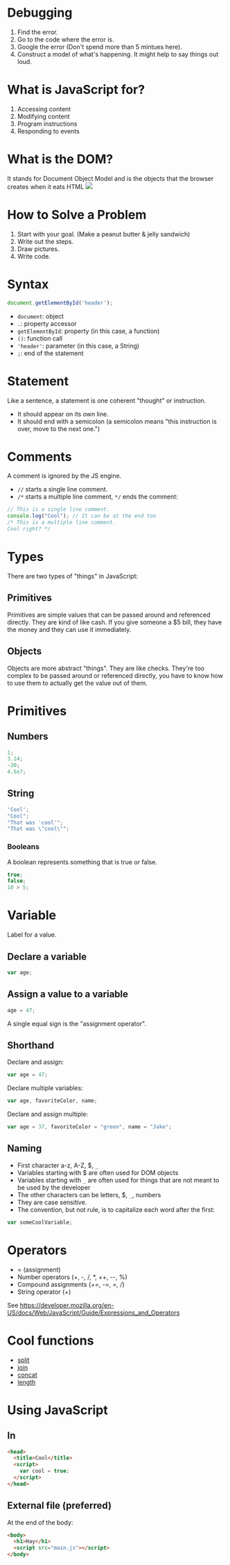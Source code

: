 # Debugging
1. Find the error.
2. Go to the code where the error is.
3. Google the error (Don't spend more than 5 mintues here).
4. Construct a model of what's happening. It might help to say things out loud.

# What is JavaScript for?
1. Accessing content
2. Modifying content
3. Program instructions
4. Responding to events

# What is the DOM?
It stands for Document Object Model and is the objects that the browser creates when it eats HTML
![](http://d.pr/i/xGQf.png)

# How to Solve a Problem
1. Start with your goal. (Make a peanut butter & jelly sandwich)
2. Write out the steps.
3. Draw pictures.
4. Write code.

# Syntax
```js
document.getElementById('header');
```
- `document`: object
- `.`: property accessor
- `getElementById`: property (in this case, a function)
- `()`: function call
- `'header'`: parameter (in this case, a String)
- `;`: end of the statement

# Statement
Like a sentence, a statement is one coherent "thought" or instruction.
- It should appear on its own line.
- It should end with a semicolon (a semicolon means "this instruction is over, move to the next one.")

# Comments
A comment is ignored by the JS engine.
- `//` starts a single line comment.
- `/*` starts a multiple line comment, `*/` ends the comment:
```js
// This is a single line comment.
console.log("Cool"); // It can be at the end too
/* This is a multiple line comment.
Cool right? */
```

# Types
There are two types of "things" in JavaScript:
## Primitives
Primitives are simple values that can be passed around and referenced directly. They are kind of like cash. If you give someone a $5 bill, they have the money and they can use it immediately.

## Objects
Objects are more abstract "things". They are like checks. They're too complex to be passed around or referenced directly, you have to know how to use them to actually get the value out of them.

# Primitives
## Numbers
```js
1;
3.14;
-20;
4.5e7;
```

## String
```js
'Cool';
"Cool";
"That was 'cool'";
"That was \"cool\"";
```

### Booleans
A boolean represents something that is true or false.
```js
true;
false;
10 > 5;
```

# Variable
Label for a value.

## Declare a variable
```js
var age;
```

## Assign a value to a variable

```js
age = 47;
```

A single equal sign is the "assignment operator".

## Shorthand

Declare and assign:
```js
var age = 47;
```

Declare multiple variables:
```js
var age, favoriteColor, name;
```

Declare and assign multiple:

```js
var age = 37, favoriteColor = "green", name = "Jake";
```

## Naming
- First character a-z, A-Z, $, `_`
- Variables starting with $ are often used for DOM objects
- Variables starting with `_` are often used for things that are not meant to be used by the developer
- The other characters can be letters, $, `_`, numbers
- They are case sensitive.
- The convention, but not rule, is to capitalize each word after the first:

```js
var someCoolVariable;
```

# Operators
- = (assignment)
- Number operators (+, -, /, *, ++, --, %)
- Compound assignments (+=, -=, *=, /*)
- String operator (+)

See https://developer.mozilla.org/en-US/docs/Web/JavaScript/Guide/Expressions_and_Operators

# Cool functions
- [split](https://developer.mozilla.org/en-US/docs/Web/JavaScript/Reference/Global_Objects/String/split)
- [join](https://developer.mozilla.org/en-US/docs/Web/JavaScript/Reference/Global_Objects/Array/join)
- [concat](https://developer.mozilla.org/en-US/docs/Web/JavaScript/Reference/Global_Objects/String/concat)
- [length](https://developer.mozilla.org/en-US/docs/Web/JavaScript/Reference/Global_Objects/String/length)

# Using JavaScript
## In <head>

```html
<head>
  <title>Cool</title>
  <script>
    var cool = true;
  </script>
</head>
```

## External file (preferred)

At the end of the body:

```html
<body>
  <h1>Hay</h1>
  <script src="main.js"></script>
</body>
```
